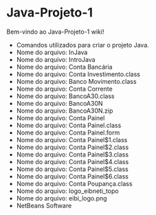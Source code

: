 # Java-Projeto-1
Bem-vindo ao Java-Projeto-1 wiki!
- Comandos utilizados para criar o projeto Java.
- Nome do arquivo: InJava
- Nome do arquivo: IntroJava
- Nome do arquivo: Conta Bancária
- Nome do arquivo: Conta Investimento.class
- Nome do arquivo: Banco Movimento.class
- Nome do arquivo: Conta Corrente
- Nome do arquivo: BancoA30.class
- Nome do arquivo: BancoA30N
- Nome do arquivo: BancoA30N.zip
- Nome do arquivo: Conta Painel
- Nome do arquivo: Conta Painel.class
- Nome do arquivo: Conta Painel.form
- Nome do arquivo: Conta Painel$1.class
- Nome do arquivo: Conta Painel$2.class
- Nome do arquivo: Conta Painel$3.class
- Nome do arquivo: Conta Painel$4.class
- Nome do arquivo: Conta Painel$5.class
- Nome do arquivo: Conta Painel$6.class
- Nome do arquivo: Conta Poupança.class
- Nome do arquivo: logo_eibneti_topo
- Nome do arquivo: eibi_logo.png
- NetBeans
Software




